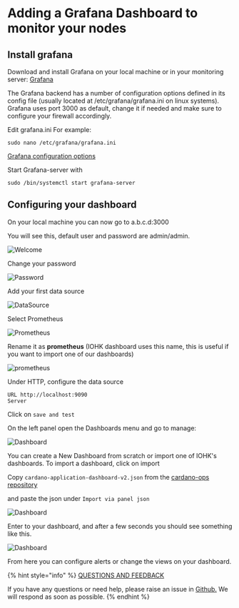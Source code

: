 # Adding a Grafana Dashboard to monitor your nodes

## Install grafana

Download and install Grafana on your local machine or in your monitoring server: [Grafana](https://grafana.com/grafana/download)

The Grafana backend has a number of configuration options defined in its config file \(usually located at /etc/grafana/grafana.ini on linux systems\). Grafana uses port 3000 as default, change it if needed and make sure to configure your firewall accordingly.

Edit grafana.ini For example:

```text
sudo nano /etc/grafana/grafana.ini
```

[Grafana configuration options](https://grafana.com/docs/grafana/latest/administration/configuration/)

Start Grafana-server with

```text
sudo /bin/systemctl start grafana-server
```

## Configuring your dashboard

On your local machine you can now go to a.b.c.d:3000

You will see this, default user and password are admin/admin.

![Welcome](https://github.com/cardano-foundation/stake-pool-school-handbook/tree/3abbeae984eb17aab3778e922956e72ae1cd702a/.gitbook/assets/grafana_13.35.19.png)

Change your password

![Password](https://github.com/cardano-foundation/stake-pool-school-handbook/tree/3abbeae984eb17aab3778e922956e72ae1cd702a/.gitbook/assets/grafana_13.39.26.png)

Add your first data source

![DataSource](https://github.com/cardano-foundation/stake-pool-school-handbook/tree/3abbeae984eb17aab3778e922956e72ae1cd702a/.gitbook/assets/grafana_13.39.52.png)

Select Prometheus

![Prometheus](https://github.com/cardano-foundation/stake-pool-school-handbook/tree/3abbeae984eb17aab3778e922956e72ae1cd702a/.gitbook/assets/grafana_13.40.31.png)

Rename it as **prometheus** \(IOHK dashboard uses this name, this is useful if you want to import one of our dashboards\)

![prometheus](https://github.com/cardano-foundation/stake-pool-school-handbook/tree/3abbeae984eb17aab3778e922956e72ae1cd702a/.gitbook/assets/grafana_prometheus.png)

Under HTTP, configure the data source

```text
URL http://localhost:9090
Server
```

Click on `save and test`

On the left panel open the Dashboards menu and go to manage:

![Dashboard](https://github.com/cardano-foundation/stake-pool-school-handbook/tree/3abbeae984eb17aab3778e922956e72ae1cd702a/.gitbook/assets/grafana_13.55.40.png)

You can create a New Dashboard from scratch or import one of IOHK's dashboards. To import a dashboard, click on import

Copy `cardano-application-dashboard-v2.json` from the [cardano-ops repository](chttps://raw.githubusercontent.com/input-output-hk/cardano-ops/ea161f35792e74b41efa749085ead64c901f784d/modules/grafana/cardano/cardano-application-dashboard-v2.json)

and paste the json under `Import via panel json`

![Dashboard](https://github.com/cardano-foundation/stake-pool-school-handbook/tree/3abbeae984eb17aab3778e922956e72ae1cd702a/.gitbook/assets/grafana_14.24.43.png)

Enter to your dashboard, and after a few seconds you should see something like this.

![Dashboard](https://github.com/cardano-foundation/stake-pool-school-handbook/tree/3abbeae984eb17aab3778e922956e72ae1cd702a/.gitbook/assets/grafana_dashboard.png)

From here you can configure alerts or change the views on your dashboard.



{% hint style="info" %}
[QUESTIONS AND FEEDBACK](https://github.com/carloslodelar/SPO/issues)

If you have any questions or need help, please raise an issue in [Github.](https://github.com/cardano-foundation/stake-pool-school-handbook/issues) We will respond as soon as possible.
{% endhint %}


